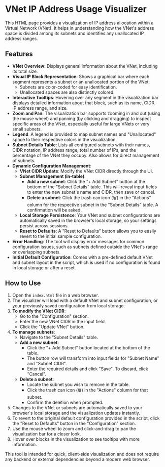 # VNet IP Address Usage Visualizer

This HTML page provides a visualization of IP address allocation within a Virtual Network (VNet). It helps in understanding how the VNet's address space is divided among its subnets and identifies any unallocated IP address ranges.

## Features

*   **VNet Overview**: Displays general information about the VNet, including its total size.
*   **Visual IP Block Representation**: Shows a graphical bar where each segment represents a subnet or an unallocated portion of the VNet.
    *   Subnets are color-coded for easy identification.
    *   Unallocated spaces are also distinctly colored.
*   **Interactive Tooltips**: Hovering over any segment in the visualization bar displays detailed information about that block, such as its name, CIDR, IP address range, and size.
*   **Zoom and Pan**: The visualization bar supports zooming in and out (using the mouse wheel) and panning (by clicking and dragging) to inspect specific areas of the VNet, especially useful for large VNets or very small subnets.
*   **Legend**: A legend is provided to map subnet names and "Unallocated" space to their respective colors in the visualization.
*   **Subnet Details Table**: Lists all configured subnets with their names, CIDR notation, IP address range, total number of IPs, and the percentage of the VNet they occupy. Also allows for direct management of subnets.
*   **Dynamic Configuration Management**:
    *   **VNet CIDR Update**: Modify the VNet CIDR directly through the UI.
    *   **Subnet Management (in-table)**:
        *   **Add a new subnet**: Click the "+ Add Subnet" button at the bottom of the "Subnet Details" table. This will reveal input fields to enter the new subnet's name and CIDR, then save or cancel.
        *   **Delete a subnet**: Click the trash can icon (🗑️) in the "Actions" column for the respective subnet in the "Subnet Details" table. A confirmation will be asked.
    *   **Local Storage Persistence**: Your VNet and subnet configurations are automatically saved in the browser's local storage, so your settings persist across sessions.
    *   **Reset to Defaults**: A "Reset to Defaults" button allows you to easily revert to the initial sample configuration.
*   **Error Handling**: The tool will display error messages for common configuration issues, such as subnets defined outside the VNet's range or overlapping subnets.
*   **Initial Default Configuration**: Comes with a pre-defined default VNet and subnet layout in the script, which is used if no configuration is found in local storage or after a reset.

## How to Use

1.  Open the `index.html` file in a web browser.
2.  The visualizer will load with a default VNet and subnet configuration, or your previously saved configuration from local storage.
3.  **To modify the VNet CIDR**:
    *   Go to the "Configuration" section.
    *   Enter the new VNet CIDR in the input field.
    *   Click the "Update VNet" button.
4.  **To manage subnets**:
    *   Navigate to the "Subnet Details" table.
    *   **Add a new subnet**:
        *   Click the "+ Add Subnet" button located at the bottom of the table.
        *   The button row will transform into input fields for "Subnet Name" and "Subnet CIDR".
        *   Enter the required details and click "Save". To discard, click "Cancel".
    *   **Delete a subnet**:
        *   Locate the subnet you wish to remove in the table.
        *   Click the trash can icon (🗑️) in the "Actions" column for that subnet.
        *   Confirm the deletion when prompted.
5.  Changes to the VNet or subnets are automatically saved to your browser's local storage and the visualization updates instantly.
6.  To revert to the original default configuration provided in the script, click the "Reset to Defaults" button in the "Configuration" section.
7.  Use the mouse wheel to zoom and click-and-drag to pan the visualization bar for a closer look.
8.  Hover over blocks in the visualization to see tooltips with more information.

This tool is intended for quick, client-side visualization and does not require any backend or external dependencies beyond a modern web browser.